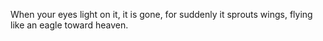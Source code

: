 When your eyes light on it, it is gone, for suddenly it sprouts wings, flying like an eagle toward heaven.
